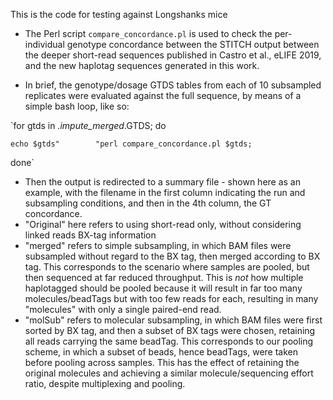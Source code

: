 This is the code for testing against Longshanks mice

- The Perl script `compare_concordance.pl` is used to check the per-individual genotype concordance between the STITCH output between the deeper short-read sequences published in Castro et al., eLIFE 2019, and the new haplotag sequences generated in this work.

- In brief, the genotype/dosage GTDS tables from each of 10 subsampled replicates were evaluated against the full sequence, by means of a simple bash loop, like so:

`for gtds in *.impute_merged*.GTDS; do

    echo $gtds"        "perl compare_concordance.pl $gtds; 

done`

- Then the output is redirected to a summary file - shown here as an example, with the filename in the first column indicating the run and subsampling conditions, and then in the 4th column, the GT concordance.
- "Original" here refers to using short-read only, without considering linked reads BX-tag information
- "merged" refers to simple subsampling, in which BAM files were subsampled without regard to the BX tag, then merged according to BX tag. This corresponds to the scenario where samples are pooled, but then sequenced at far reduced throughput. This is *not* how multiple haplotagged should be pooled because it will result in far too many molecules/beadTags but with too few reads for each, resulting in many "molecules" with only a single paired-end read.
- "molSub" refers to molecular subsampling, in which BAM files were first sorted by BX tag, and then a subset of BX tags were chosen, retaining all reads carrying the same beadTag. This corresponds to our pooling scheme, in which a subset of beads, hence beadTags, were taken before pooling across samples. This has the effect of retaining the original molecules and achieving a similar molecule/sequencing effort ratio, despite multiplexing and pooling.
